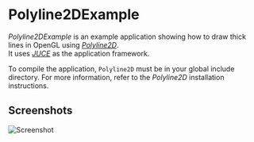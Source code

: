 # Polyline2DExample
*Polyline2DExample* is an example application showing how to draw thick lines in OpenGL using [*Polyline2D*](https://github.com/CrushedPixel/Polyline2D).  
It uses [*JUCE*](https://juce.com) as the application framework.

To compile the application, `Polyline2D` must be in your global include directory. For more information, refer to the *Polyline2D* installation instructions.

## Screenshots
![Screenshot](https://i.imgur.com/D0lvyYT.png)
